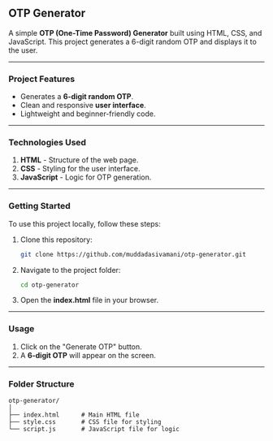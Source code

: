 

## **OTP Generator**

A simple **OTP (One-Time Password) Generator** built using HTML, CSS, and JavaScript. This project generates a 6-digit random OTP and displays it to the user.

---

### **Project Features**
- Generates a **6-digit random OTP**.
- Clean and responsive **user interface**.
- Lightweight and beginner-friendly code.

---

### **Technologies Used**
1. **HTML** - Structure of the web page.
2. **CSS** - Styling for the user interface.
3. **JavaScript** - Logic for OTP generation.

---

### **Getting Started**

To use this project locally, follow these steps:

1. Clone this repository:
   ```bash
   git clone https://github.com/muddadasivamani/otp-generator.git
   ```

2. Navigate to the project folder:
   ```bash
   cd otp-generator
   ```

3. Open the **index.html** file in your browser.

---

### **Usage**
1. Click on the "Generate OTP" button.
2. A **6-digit OTP** will appear on the screen.

---

### **Folder Structure**
```
otp-generator/
│
├── index.html      # Main HTML file
├── style.css       # CSS file for styling
└── script.js       # JavaScript file for logic
```



